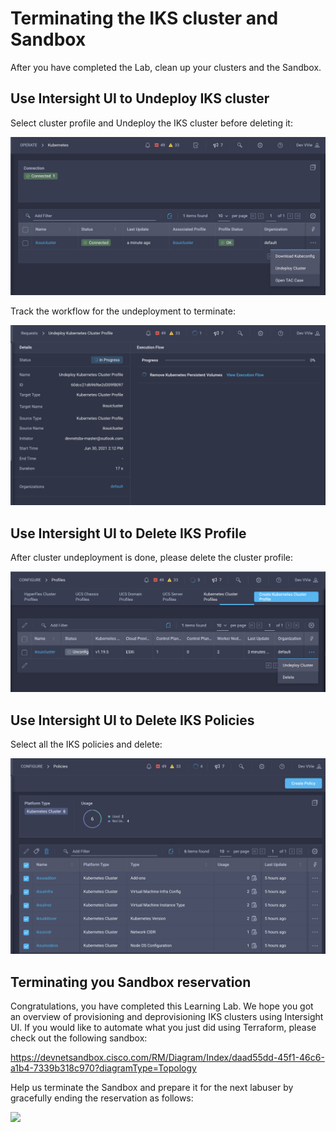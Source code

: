 # Terminating the IKS cluster and Sandbox

After you have completed the Lab, clean up your clusters and the Sandbox.

## Use Intersight UI to Undeploy IKS cluster

Select cluster profile and Undeploy the IKS cluster before deleting it:

![](https://github.com/kiskander/LC-hcloud-proposal/blob/main/08-intersight/intersight-04-ui-hello-iks-introduction/assets/images/undeploy.png?raw=true)

Track the workflow for the undeployment to terminate:

![](https://github.com/kiskander/LC-hcloud-proposal/blob/main/08-intersight/intersight-04-ui-hello-iks-introduction/assets/images/unwf.png?raw=true)

## Use Intersight UI to Delete IKS Profile

After cluster undeployment is done, please delete the cluster profile:

![](https://github.com/kiskander/LC-hcloud-proposal/blob/main/08-intersight/intersight-04-ui-hello-iks-introduction/assets/images/clsdel.png?raw=true)

## Use Intersight UI to Delete IKS Policies

Select all the IKS policies and delete:

![](https://github.com/kiskander/LC-hcloud-proposal/blob/main/08-intersight/intersight-04-ui-hello-iks-introduction/assets/images/poldel.png?raw=true)

## Terminating you Sandbox reservation

Congratulations, you have completed this Learning Lab. We hope you got an overview of provisioning and deprovisioning IKS clusters using Intersight UI. If you would like to automate what you just did using Terraform, please check out the following sandbox:

https://devnetsandbox.cisco.com/RM/Diagram/Index/daad55dd-45f1-46c6-a1b4-7339b318c970?diagramType=Topology


Help us terminate the Sandbox and prepare it for the next labuser by gracefully ending the reservation as follows:

![](intersight-03-iks-hello-images/Picture35.png?raw=true)
